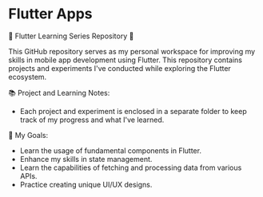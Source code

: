 # Flutter Apps
🚀 Flutter Learning Series Repository 📱

This GitHub repository serves as my personal workspace for improving my skills in mobile app development using Flutter. This repository contains projects and experiments I've conducted while exploring the Flutter ecosystem.

📚 Project and Learning Notes:
- Each project and experiment is enclosed in a separate folder to keep track of my progress and what I've learned.

🎯 My Goals:
- Learn the usage of fundamental components in Flutter.
- Enhance my skills in state management.
- Learn the capabilities of fetching and processing data from various APIs.
- Practice creating unique UI/UX designs.
